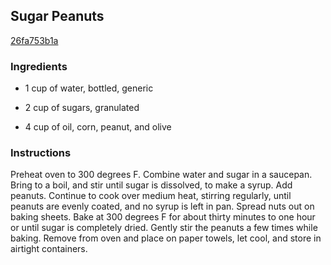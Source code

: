 ## Sugar Peanuts

[26fa753b1a](http://www.food.com/recipe/sugar-peanuts-134600)

### Ingredients

 - 1 cup of water, bottled, generic

 - 2 cup of sugars, granulated

 - 4 cup of oil, corn, peanut, and olive

### Instructions

Preheat oven to 300 degrees F. Combine water and sugar in a saucepan. Bring to a boil, and stir until sugar is dissolved, to make a syrup. Add peanuts. Continue to cook over medium heat, stirring regularly, until peanuts are evenly coated, and no syrup is left in pan. Spread nuts out on baking sheets. Bake at 300 degrees F for about thirty minutes to one hour or until sugar is completely dried. Gently stir the peanuts a few times while baking. Remove from oven and place on paper towels, let cool, and store in airtight containers.